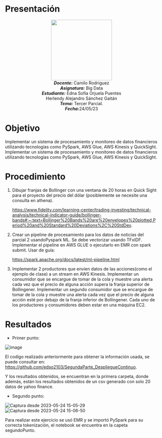 # Presentación
<p align="center"><img src="https://res-5.cloudinary.com/crunchbase-production/image/upload/c_lpad,h_256,w_256,f_auto,q_auto:eco/v1455514364/pim02bzqvgz0hibsra41.png"width="200" height="200">
</img><br>
<i><b>Docente:</b></i> Camilo Rodriguez
<br>
<i><b>Asignatura:</b></i> Big Data
<br>
<i><b>Estudiante:</b></i> Edna Sofía Orjuela Puentes <br> Herlendy Alejandro Sánchez Gaitán
<br>
<i><b>Tema:</b></i> Tercer Parcial.
<br>
<i><b>Fecha:</b></i>24/05/23
<br>
</p>

# Objetivo
 Implementar un sistema de procesamiento y monitoreo de datos financieros utilizando tecnologías como PySpark, AWS Glue, AWS Kinesis y QuickSight. Implementar un sistema de procesamiento y monitoreo de datos financieros utilizando tecnologías como PySpark, AWS Glue, AWS Kinesis y QuickSight.
# Procedimiento
1.  Dibujar franjas de Bollinger con una ventana de 20 horas en Quick Sight para el proyecto del precio del dólar (posiblemente se necesite una consulta en athena).

    https://www.fidelity.com/learning-center/trading-investing/technical-analysis/technical-indicator-guide/bollinger-bands#:~:text=Bollinger%20Bands%20are%20envelopes%20plotted,Period%20and%20Standard%20Deviations%2C%20StdDev.

2.  Crear un pipeline de procesamiento para los datos de noticias del parcial 2 usandoPyspark ML. Se debe vectorizar usando TFxIDF. Implementar el pipeline en AWS GLUE o ejecutarlo en EMR con spark submit.
    Usar de guía:

    https://spark.apache.org/docs/latest/ml-pipeline.html

3. Implementar 2 productores que envíen datos de las acciones(como el ejemplo de clase) a un stream en AWS Kinesis. Implementar un consumidor que se encargue de tomar de la cola y muestre una alerta cada vez que el precio de alguna acción supera la franja superior de Bollingener. Implementar un segundo consumidor que se encargue de tomar de la cola y muestre una alerta cada vez que el  precio de alguna acción esté por debajo de la franja inferior de Bollingener. Cada uno de los productores y consumidores deben estar en una máquina EC2.


# Resultados
* Primer punto:
 
![image](https://github.com/edso2103/Parcial3-BigData/assets/65740725/47946118-fc4a-429a-a09e-f51c1c05574b)

El codigo realizado anteriormente para obtener la información usada, se puede consultar en: https://github.com/edso2103/SegundaParte_DespliegueContinuo.

Y los resultados obtenidos, se encuentran en la primera carpeta, donde además, están los resultados obtenidos de un csv generado con solo 20 datos de yahoo finance.

* Segundo punto:
  
 ![Captura desde 2023-05-24 15-05-29](https://github.com/edso2103/Parcial3-BigData/assets/65740725/74d8ff68-ba53-442a-85b4-b48b1c5aa9cd)
 ![Captura desde 2023-05-24 15-06-50](https://github.com/edso2103/Parcial3-BigData/assets/65740725/14371901-7510-4491-a962-29330bd4597d)

Para realizar este ejercicio se usó EMR y se importó PySpark para su correcta tokenización, el notebook se encuentra en la capeta segundoPunto.




